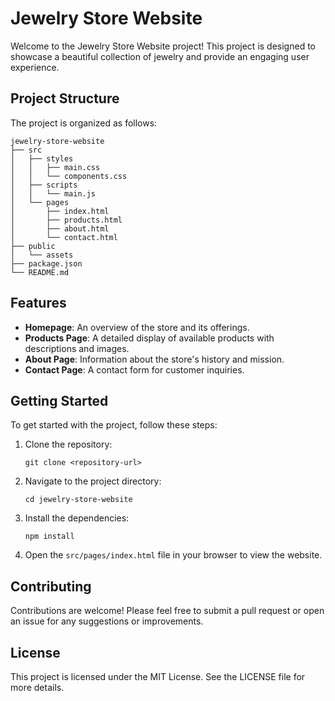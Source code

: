 # Jewelry Store Website

Welcome to the Jewelry Store Website project! This project is designed to showcase a beautiful collection of jewelry and provide an engaging user experience.

## Project Structure

The project is organized as follows:

```
jewelry-store-website
├── src
│   ├── styles
│   │   ├── main.css
│   │   └── components.css
│   ├── scripts
│   │   └── main.js
│   └── pages
│       ├── index.html
│       ├── products.html
│       ├── about.html
│       └── contact.html
├── public
│   └── assets
├── package.json
└── README.md
```

## Features

- **Homepage**: An overview of the store and its offerings.
- **Products Page**: A detailed display of available products with descriptions and images.
- **About Page**: Information about the store's history and mission.
- **Contact Page**: A contact form for customer inquiries.

## Getting Started

To get started with the project, follow these steps:

1. Clone the repository:
   ```
   git clone <repository-url>
   ```

2. Navigate to the project directory:
   ```
   cd jewelry-store-website
   ```

3. Install the dependencies:
   ```
   npm install
   ```

4. Open the `src/pages/index.html` file in your browser to view the website.

## Contributing

Contributions are welcome! Please feel free to submit a pull request or open an issue for any suggestions or improvements.

## License

This project is licensed under the MIT License. See the LICENSE file for more details.
